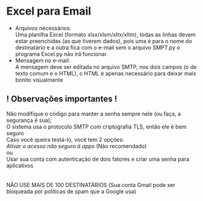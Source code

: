# Excel para Email
* Arquivos necessários: <br>
Uma planilha Excel (formato xlsx/xlsm/xltx/xltm), todas as linhas devem estar preenchidas (as que tiverem dados), pois uma é para o nome do destinatário e 
a outra fica com o e-mail sem o arquivo SMPT.py o programa Excel.py não irá funcionar.
* Mensagem no e-mail: <br>
A mensagem deve ser editada no arquivo SMTP, nos dois campos (o de texto comum e o HTML), o HTML é apenas necessário para deixar mais bonito visualmente
## ! Observações importantes !
Não modifique o código para manter a senha sempre nele (ou faça, a segurança é sua); <br>
O sistema usa o protocolo SMTP com criptografia TLS, então ele é bem seguro <br>
Caso você queira testá-lo, você tem 2 opções: <br>
*Ativar o acesso não seguro à apps* (Não recomendado) <br>
ou <br>
Usar sua conta com autenticação de dois fatores e criar uma senha para aplicativos
<br>
<br>
<br>
NÃO USE MAIS DE 100 DESTINATÁRIOS (Sua conta Gmail pode ser bloqueada por políticas de spam que a Google usa)
